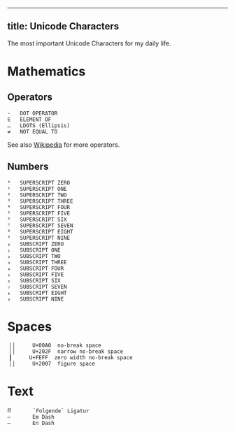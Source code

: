--------------------
title: Unicode Characters
--------------------

The most important Unicode Characters for my daily life.

<!--more-->

# Mathematics

## Operators

```
⋅	DOT OPERATOR
∈	ELEMENT OF
…	LDOTS (Ellipsis)
≠	NOT EQUAL TO
```

See also [Wikipedia](https://de.wikipedia.org/wiki/Unicodeblock_Mathematische_Operatoren) for more operators.


## Numbers

```
⁰	SUPERSCRIPT ZERO
¹	SUPERSCRIPT ONE
²	SUPERSCRIPT TWO
³	SUPERSCRIPT THREE
⁴	SUPERSCRIPT FOUR
⁵	SUPERSCRIPT FIVE
⁶	SUPERSCRIPT SIX
⁷	SUPERSCRIPT SEVEN
⁸	SUPERSCRIPT EIGHT
⁹	SUPERSCRIPT NINE
₀	SUBSCRIPT ZERO
₁	SUBSCRIPT ONE
₂	SUBSCRIPT TWO
₃	SUBSCRIPT THREE
₄	SUBSCRIPT FOUR
₅	SUBSCRIPT FIVE
₆	SUBSCRIPT SIX
₇	SUBSCRIPT SEVEN
₈	SUBSCRIPT EIGHT
₉	SUBSCRIPT NINE
```

# Spaces

```
▕ ▏ 	U+00A0 	no-break space
▕ ▏ 	U+202F 	narrow no-break space
▕﻿▏ 	U+FEFF 	zero width no-break space
▕ ▏ 	U+2007 	figure space
```

# Text

```
ﬀ       `Folgende` Ligatur
—       Em Dash
–       En Dash
```

